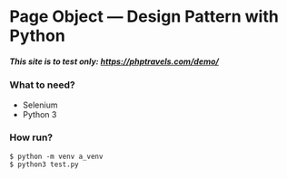 # Page Object — Design Pattern with Python 

##### This site is to test only: https://phptravels.com/demo/


### What to need?
- Selenium
- Python 3
    

### How run?
    $ python -m venv a_venv
    $ python3 test.py
